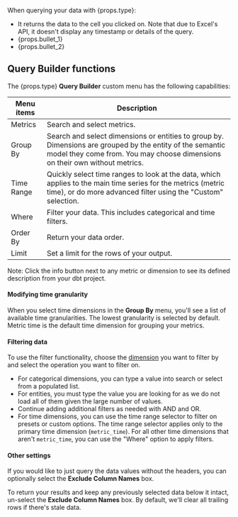 
<!-- using html in this doc so that the props work/render correctly as it's not working/rendering correctly with plain markdown :( -->

<p><span>When querying your data with {props.type}:</span></p>

<ul>
  <li>It returns the data to the cell you clicked on. Note that due to Excel's API, it doesn't display any timestamp or details of the query. </li>
  <li> {props.bullet_1}</li> 
  <li>{props.bullet_2}</li>
</ul>

## Query Builder functions

<p><span>The {props.type} <strong>Query Builder</strong> custom menu has the following capabilities:</span></p>

<table>
  <thead>
    <tr>
      <th>Menu items</th>
      <th>Description</th>
    </tr>
  </thead>
  <tbody>
    <tr>
      <td>Metrics</td>
      <td>Search and select metrics.</td>
    </tr>
    <tr>
      <td>Group By</td>
      <td>Search and select dimensions or entities to group by. Dimensions are grouped by the entity of the semantic model they come from. You may choose dimensions on their own without metrics.</td>
    </tr>
    <tr>
      <td>Time Range</td>
      <td>Quickly select time ranges to look at the data, which applies to the main time series for the metrics (metric time), or do more advanced filter using the "Custom" selection.</td>
    </tr>
    <tr>
      <td>Where</td>
      <td>Filter your data. This includes categorical and time filters.</td>
    </tr>
    <tr>
      <td>Order By</td>
      <td>Return your data order.</td>
    </tr>
    <tr>
      <td>Limit</td>
      <td>Set a limit for the rows of your output.</td>
    </tr>
  </tbody>
</table>

<p>Note: Click the info button next to any metric or dimension to see its defined description from your dbt project.</p>

#### Modifying time granularity

<p>When you select time dimensions in the <strong>Group By</strong> menu, you'll see a list of available time granularities. The lowest granularity is selected by default. Metric time is the default time dimension for grouping your metrics.</p>

#### Filtering data

<p>To use the filter functionality, choose the <a href="/docs/build/dimensions">dimension</a> you want to filter by and select the operation you want to filter on.</p>

<ul>
  <li>For categorical dimensions, you can type a value into search or select from a populated list.</li>
  <li>For entities, you must type the value you are looking for as we do not load all of them given the large number of values.</li>
  <li>Continue adding additional filters as needed with AND and OR.</li>
  <li>For time dimensions, you can use the time range selector to filter on presets or custom options. The time range selector applies only to the primary time dimension (<code>metric_time</code>). For all other time dimensions that aren't <code>metric_time</code>, you can use the "Where" option to apply filters.</li>
</ul>

#### Other settings 

<p>If you would like to just query the data values without the headers, you can optionally select the <strong>Exclude Column Names</strong> box.</p>
<p>To return your results and keep any previously selected data below it intact, un-select the <strong>Exclude Column Names</strong> box. By default, we'll clear all trailing rows if there's stale data. </p>



<!-- hide this content for initial launch

## Using saved selections

<p><span>Saved selections allow you to save the inputs you've created in the {props.type} <strong>Query Builder</strong> and easily access them again so you don't have to continuously build common queries from scratch. To create a saved selection:</span></p>

<ol>
  <li>Run a <span>query in the {props.type} <strong>Query Builder</strong>.</span></li>
  <li>Save the selection by selecting the arrow next to the <strong>Query</strong> button and then select <strong>Query & Save Selection</strong>.</li>
  <li>The application saves these selections, allowing you to view and edit them from the hamburger menu under <strong>Saved Selections</strong>.</li>
</ol>

<Lightbox src={ props.queryBuilder } width="25%" title="Query and save selections in the Query Builder using the arrow next to the Query button." />

### Refreshing selections

<p>Set your saved selections to automatically refresh every time you load the addon. You can do this by selecting <strong>Refresh on Load</strong> when creating the saved selection. When you access the addon and have saved selections that should refresh, you'll see "Loading..." in the cells that are refreshing.</p>

<p>Public saved selections will refresh for anyone who edits the sheet.</p>

:::tip What's the difference between saved selections and saved queries?

- Saved selections are saved components that you can create only when using the application.
- Saved queries, explained in the next section, are code-defined sections of data you create in your dbt project that you can easily access and use for building selections. You can also use the results from a saved query to create a saved selection.
:::

## Using saved queries

<p>Access <a href="/docs/build/saved-queries">saved queries</a>, powered by MetricFlow, in {props.type} to quickly get results from pre-defined sets of data. To access the saved queries in {props.type}:</p>

<ol>
  <li>Open the hamburger menu in {props.type}.</li>
  <li>Navigate to <strong>Saved Queries</strong> to access the ones available to you.</li>
  <li>You can also select <strong>Build Selection</strong>, which allows you to explore the existing query. This won't change the original query defined in the code.
    <ul>
      <li>If you use a <code>WHERE</code> filter in a saved query, {props.type} displays the advanced syntax for this filter.</li>
    </ul>
  </li>
</ol>
-->
